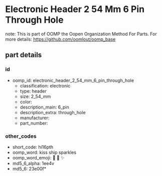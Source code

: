 # Electronic Header 2 54 Mm 6 Pin Through Hole  

note: This is part of OOMP the Oopen Organization Method For Parts. For more details: https://github.com/oomlout/oomp_base

##  part details





### id
* oomp_id: electronic_header_2_54_mm_6_pin_through_hole
  * classification: electronic
  * type: header
  * size: 2_54_mm
  * color: 
  * description_main: 6_pin
  * description_extra: through_hole
  * manufacturer: 
  * part_number: 

### other_codes
* short_code: hi16pth
* oomp_word: kiss ship sparkles
* oomp_word_emoji: :kiss: :ship: :sparkles:
* md5_6_alpha: 1ee4v
* md5_6: 23e00f* 